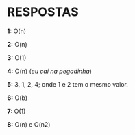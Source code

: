 # RESPOSTAS

**1:** O(n)

**2:** O(n)

**3:** O(1)

**4:** O(n) (_eu caí na pegadinha_)

**5:** 3, 1, 2, 4; onde 1 e 2 tem o mesmo valor.

**6:** O(b)

**7:** O(1)

**8:** O(n) e O(n2)